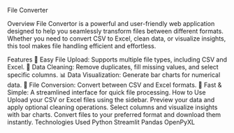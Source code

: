 File Converter

Overview
File Convertor is a powerful and user-friendly web application designed to help you seamlessly transform files between different formats. Whether you need to convert CSV to Excel, clean data, or visualize insights, this tool makes file handling efficient and effortless.

Features
📂 Easy File Upload: Supports multiple file types, including CSV and Excel.
🧹 Data Cleaning: Remove duplicates, fill missing values, and select specific columns.
📊 Data Visualization: Generate bar charts for numerical data.
🔄 File Conversion: Convert between CSV and Excel formats.
🚀 Fast & Simple: A streamlined interface for quick file processing.
How to Use
Upload your CSV or Excel files using the sidebar.
Preview your data and apply optional cleaning operations.
Select columns and visualize insights with bar charts.
Convert files to your preferred format and download them instantly.
Technologies Used
Python
Streamlit
Pandas
OpenPyXL

